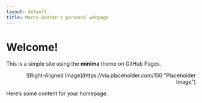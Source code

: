 ```yaml
---
layout: default
title: Marco Badran's personal webpage
---
```


# Welcome!

This is a simple site using the **minima** theme on GitHub Pages.

<div style="text-align: right;">
  ![Right-Aligned Image](https://via.placeholder.com/150 "Placeholder Image")
</div>


Here’s some content for your homepage.
